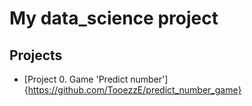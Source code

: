 # My data_science project

## Projects

* [Project 0. Game 'Predict number']{https://github.com/TooezzE/predict_number_game}